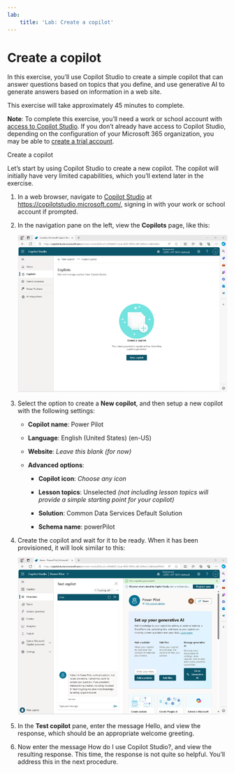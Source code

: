 ```yaml
---
lab:
    title: 'Lab: Create a copilot'
---
```


# Create a copilot

In this exercise, you’ll use Copilot Studio to create a simple copilot that can
answer questions based on topics that you define, and use generative AI to
generate answers based on information in a web site.

This exercise will take approximately 45 minutes to complete.

**Note**: To complete this exercise, you’ll need a work or school account with
[access to Copilot
Studio](https://learn.microsoft.com/microsoft-copilot-studio/requirements-licensing-subscriptions).
If you don’t already have access to Copilot Studio, depending on the
configuration of your Microsoft 365 organization, you may be able to [create a
trial account](https://aka.ms/trypva).

Create a copilot

Let’s start by using Copilot Studio to create a new copilot. The copilot will
initially have very limited capabilities, which you’ll extend later in the
exercise.

1.  In a web browser, navigate to [Copilot
    Studio](https://copilotstudio.microsoft.com/) at
    https://copilotstudio.microsoft.com/, signing in with your work or school
    account if prompted.

2.  In the navigation pane on the left, view the **Copilots** page, like this:

    ![Screenshot of the Copilots page in Copilot Studio](media/create-copilot/copilots-page.png)

3.  Select the option to create a **New copilot**, and then setup a new copilot
    with the following settings:

    -   **Copilot name**: Power Pilot

    -   **Language**: English (United States) (en-US)

    -   **Website**: *Leave this blank (for now)*

    -   **Advanced options**:

        -   **Copilot icon**: *Choose any icon*

        -   **Lesson topics**: Unselected *(not including lesson topics will
            provide a simple starting point for your copilot)*

        -   **Solution**: Common Data Services Default Solution

        -   **Schema name**: powerPilot

4.  Create the copilot and wait for it to be ready. When it has been
    provisioned, it will look similar to this:

    ![Screenshot of a new copilot in Copilot Studio](media/create-copilot/new-copilot.png)

5.  In the **Test copilot** pane, enter the message Hello, and view the
    response, which should be an appropriate welcome greeting.

6.  Now enter the message How do I use Copilot Studio?, and view the resulting
    response. This time, the response is not quite so helpful. You’ll address
    this in the next procedure.

